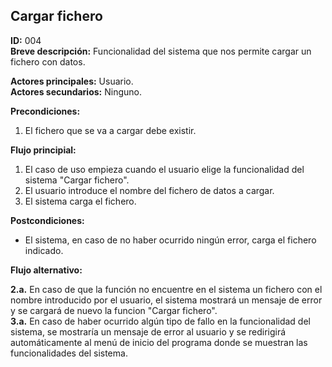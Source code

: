## Cargar fichero

**ID:** 004  
**Breve descripción:** Funcionalidad del sistema que nos permite cargar un fichero con datos.  


**Actores principales:** Usuario.  
**Actores secundarios:** Ninguno.  

**Precondiciones:**  

1. El fichero que se va a cargar debe existir. 



**Flujo principial:**  

1. El caso de uso empieza cuando el usuario elige la funcionalidad del sistema "Cargar fichero".  
2. El usuario introduce el nombre del fichero de datos a cargar.  
3. El sistema carga el fichero.  


**Postcondiciones:**  

* El sistema, en caso de no haber ocurrido ningún error, carga el fichero indicado.  


**Flujo alternativo:**  

**2.a.** En caso de que la función no encuentre en el sistema un fichero con el nombre introducido por el usuario, el sistema mostrará un mensaje de error y se cargará de nuevo la funcion "Cargar fichero".  
**3.a.** En caso de haber ocurrido algún tipo de fallo en la funcionalidad del sistema, se mostraría un mensaje de error al usuario y se redirigirá automáticamente al menú de inicio del programa donde se muestran las funcionalidades del sistema.

